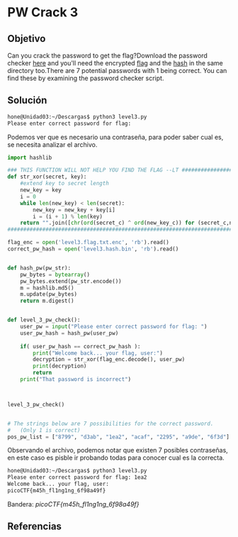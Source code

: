 # PW Crack 3
## Objetivo
Can you crack the password to get the flag?Download the password checker [here](https://artifacts.picoctf.net/c/25/level3.py) and you'll need the encrypted [flag](https://artifacts.picoctf.net/c/25/level3.flag.txt.enc) and the [hash](https://artifacts.picoctf.net/c/25/level3.hash.bin) in the same directory too.There are 7 potential passwords with 1 being correct. You can find these by examining the password checker script.

## Solución 
```bash
hone@Unidad03:~/Descargas$ python3 level3.py 
Please enter correct password for flag: 
```
Podemos ver que es necesario una contraseña, para poder saber cual es, se necesita analizar el archivo.

```python
import hashlib

### THIS FUNCTION WILL NOT HELP YOU FIND THE FLAG --LT ########################
def str_xor(secret, key):
    #extend key to secret length
    new_key = key
    i = 0
    while len(new_key) < len(secret):
        new_key = new_key + key[i]
        i = (i + 1) % len(key)        
    return "".join([chr(ord(secret_c) ^ ord(new_key_c)) for (secret_c,new_key_c) in zip(secret,new_key)])
###############################################################################

flag_enc = open('level3.flag.txt.enc', 'rb').read()
correct_pw_hash = open('level3.hash.bin', 'rb').read()


def hash_pw(pw_str):
    pw_bytes = bytearray()
    pw_bytes.extend(pw_str.encode())
    m = hashlib.md5()
    m.update(pw_bytes)
    return m.digest()


def level_3_pw_check():
    user_pw = input("Please enter correct password for flag: ")
    user_pw_hash = hash_pw(user_pw)
    
    if( user_pw_hash == correct_pw_hash ):
        print("Welcome back... your flag, user:")
        decryption = str_xor(flag_enc.decode(), user_pw)
        print(decryption)
        return
    print("That password is incorrect")



level_3_pw_check()


# The strings below are 7 possibilities for the correct password. 
#   (Only 1 is correct)
pos_pw_list = ["8799", "d3ab", "1ea2", "acaf", "2295", "a9de", "6f3d"]
```
Observando el archivo, podemos notar que existen 7 posibles contraseñas, en este caso es pisble ir probando todas para conocer cual es la correcta.

```bash
hone@Unidad03:~/Descargas$ python3 level3.py 
Please enter correct password for flag: 1ea2
Welcome back... your flag, user:
picoCTF{m45h_fl1ng1ng_6f98a49f}
```

Bandera: *picoCTF{m45h_fl1ng1ng_6f98a49f}*
## Referencias